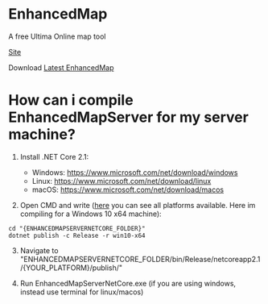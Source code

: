 # EnhancedMap
A free Ultima Online map tool


[Site](http://razorenhanced.org/)

Download [Latest EnhancedMap](https://github.com/andreakarasho/EnhancedMap/releases/tag/1.0.0.0)


# How can i compile EnhancedMapServer for my server machine?
1. Install .NET Core 2.1:

   - Windows: https://www.microsoft.com/net/download/windows
   - Linux: https://www.microsoft.com/net/download/linux
   - macOS: https://www.microsoft.com/net/download/macos
   
 2. Open CMD and write ([here](https://github.com/dotnet/docs/blob/master/docs/core/rid-catalog.md) you can see all platforms available. Here im compiling for a Windows 10 x64 machine): 
   ```
   cd "{ENHANCEDMAPSERVERNETCORE_FOLDER}"
   dotnet publish -c Release -r win10-x64
   ```
   
 3. Navigate to "ENHANCEDMAPSERVERNETCORE_FOLDER/bin/Release/netcoreapp2.1/{YOUR_PLATFORM}/publish/"
 
 4. Run EnhancedMapServerNetCore.exe (if you are using windows, instead use terminal for linux/macos)
